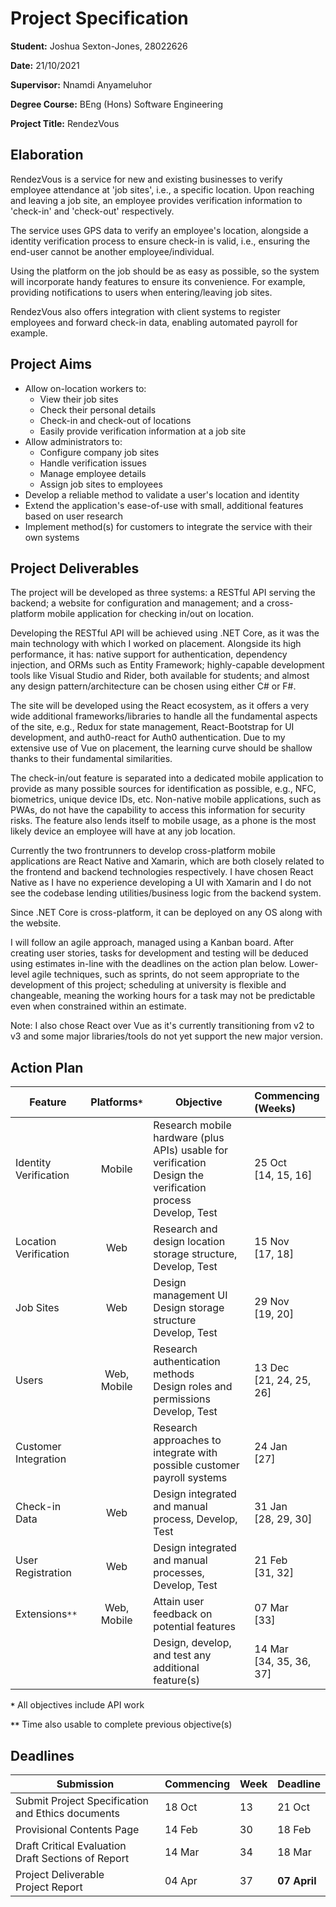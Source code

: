 # Project Specification

**Student:** Joshua Sexton-Jones, 28022626

**Date:** 21/10/2021

**Supervisor:** Nnamdi Anyameluhor

**Degree Course:** BEng (Hons) Software Engineering

**Project Title:** RendezVous

## Elaboration

RendezVous is a service for new and existing businesses to
verify employee attendance at 'job sites', i.e., a specific
location. Upon reaching and leaving a job site, an employee
provides verification information to 'check-in' and
'check-out' respectively.

The service uses GPS data to verify an employee's location,
alongside a identity verification process to ensure check-in
is valid, i.e., ensuring the end-user cannot be another
employee/individual.

Using the platform on the job should be as easy as possible,
so the system will incorporate handy features to ensure its
convenience. For example, providing notifications to users
when entering/leaving job sites.

RendezVous also offers integration with client systems to
register employees and forward check-in data, enabling
automated payroll for example.

## Project Aims

- Allow on-location workers to:
  - View their job sites
  - Check their personal details
  - Check-in and check-out of locations
  - Easily provide verification information at a job site
- Allow administrators to:
  - Configure company job sites
  - Handle verification issues
  - Manage employee details
  - Assign job sites to employees
- Develop a reliable method to validate a user's location
  and identity
- Extend the application's ease-of-use with small,
  additional features based on user research
- Implement method(s) for customers to integrate the service
  with their own systems

## Project Deliverables

The project will be developed as three systems: a RESTful
API serving the backend; a website for configuration and
management; and a cross-platform mobile application for
checking in/out on location.

Developing the RESTful API will be achieved using .NET Core,
as it was the main technology with which I worked on
placement. Alongside its high performance, it has: native
support for authentication, dependency injection, and ORMs
such as Entity Framework; highly-capable development tools
like Visual Studio and Rider, both available for students;
and almost any design pattern/architecture can be chosen
using either C# or F#.

The site will be developed using the React ecosystem, as it
offers a very wide additional frameworks/libraries to handle
all the fundamental aspects of the site, e.g., Redux for
state management, React-Bootstrap for UI development, and
auth0-react for Auth0 authentication. Due to my extensive
use of Vue on placement, the learning curve should be
shallow thanks to their fundamental similarities.

The check-in/out feature is separated into a dedicated
mobile application to provide as many possible sources for
identification as possible, e.g., NFC, biometrics, unique
device IDs, etc. Non-native mobile applications, such as
PWAs, do not have the capability to access this information
for security risks. The feature also lends itself to mobile
usage, as a phone is the most likely device an employee will
have at any job location.

Currently the two frontrunners to develop cross-platform
mobile applications are React Native and Xamarin, which are
both closely related to the frontend and backend
technologies respectively. I have chosen React Native as I
have no experience developing a UI with Xamarin and I do not
see the codebase lending utilities/business logic from the
backend system.

Since .NET Core is cross-platform, it can be deployed on any
OS along with the website.

I will follow an agile approach, managed using a Kanban
board. After creating user stories, tasks for development
and testing will be deduced using estimates in-line with the
deadlines on the action plan below. Lower-level agile
techniques, such as sprints, do not seem appropriate to the
development of this project; scheduling at university is
flexible and changeable, meaning the working hours for a
task may not be predictable even when constrained within an
estimate.

Note: I also chose React over Vue as it's currently
transitioning from v2 to v3 and some major libraries/tools
do not yet support the new major version.

## Action Plan

| Feature               | Platforms`*` | Objective                                                                                                            | Commencing <br> (Weeks)      |
| --------------------- | :----------: | -------------------------------------------------------------------------------------------------------------------- | :--------------------------- |
| Identity Verification |    Mobile    | Research mobile hardware (plus APIs) usable for verification <br> Design the verification process <br> Develop, Test | 25 Oct <br> [14, 15, 16]     |
| Location Verification |     Web      | Research and design location storage structure, Develop, Test                                                        | 15 Nov <br> [17, 18]         |
| Job Sites             |     Web      | Design management UI <br> Design storage structure <br> Develop, Test                                                | 29 Nov <br> [19, 20]         |
| Users                 | Web, Mobile  | Research authentication methods <br> Design roles and permissions <br> Develop, Test                                 | 13 Dec <br> [21, 24, 25, 26] |
| Customer Integration  |              | Research approaches to integrate with possible customer payroll systems                                              | 24 Jan <br> [27]             |
| Check-in Data         |     Web      | Design integrated and manual process, Develop, Test                                                                  | 31 Jan <br> [28, 29, 30]     |
| User Registration     |     Web      | Design integrated and manual processes, Develop, Test                                                                | 21 Feb <br> [31, 32]         |
| Extensions`**`        | Web, Mobile  | Attain user feedback on potential features                                                                           | 07 Mar <br> [33]             |
|                       |              | Design, develop, and test any additional feature(s)                                                                  | 14 Mar <br> [34, 35, 36, 37] |

**`*`** All objectives include API work

<!-- prettier-ignore-start -->
<!-- Prettier bug misformats the asterisks -->
**`**`** Time also usable to complete previous objective(s)
<!-- prettier-ignore-end -->

## Deadlines

| Submission                                             | Commencing | Week | Deadline     |
| ------------------------------------------------------ | ---------- | ---- | ------------ |
| Submit Project Specification and Ethics documents      | 18 Oct     | 13   | 21 Oct       |
| Provisional Contents Page                              | 14 Feb     | 30   | 18 Feb       |
| Draft Critical Evaluation <br>Draft Sections of Report | 14 Mar     | 34   | 18 Mar       |
| Project Deliverable <br> Project Report                | 04 Apr     | 37   | **07 April** |
